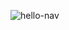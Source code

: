 ![hello-nav](https://socialify.git.ci/hello-nav/hello-nav/image?description=1&descriptionEditable=A%20navigation%20for%20developer&font=Raleway&logo=https%3A%2F%2Fgithub.com%2Fhello-nav%2Fhello-nav%2Fblob%2Fmain%2Fpublic%2Ffavicon%2Ffavicon-512.png%3Fraw%3Dtrue&name=1&pattern=Plus&theme=Auto)
